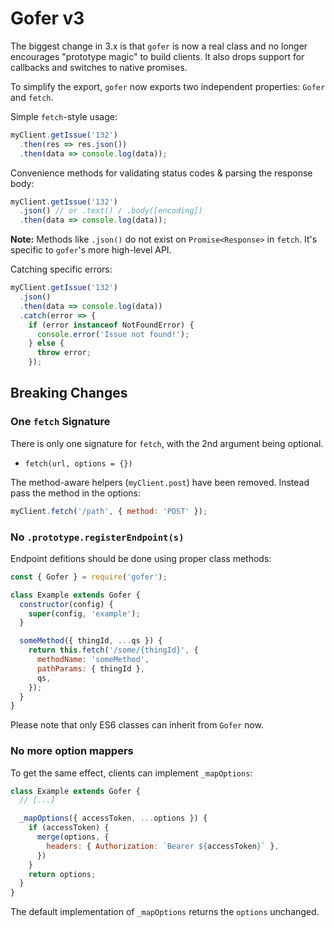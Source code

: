 # Gofer v3

The biggest change in 3.x is that `gofer` is now a real class
and no longer encourages "prototype magic" to build clients.
It also drops support for callbacks and switches to native promises.

To simplify the export, `gofer` now exports two independent properties:
`Gofer` and `fetch`.

Simple `fetch`-style usage:

```js
myClient.getIssue('132')
  .then(res => res.json())
  .then(data => console.log(data));
```

Convenience methods for validating status codes & parsing the response body:

```js
myClient.getIssue('132')
  .json() // or .text() / .body([encoding])
  .then(data => console.log(data));
```

**Note:** Methods like `.json()` do not exist on `Promise<Response>` in `fetch`.
It's specific to `gofer`'s more high-level API.

Catching specific errors:

```js
myClient.getIssue('132')
  .json()
  .then(data => console.log(data))
  .catch(error => {
    if (error instanceof NotFoundError) {
      console.error('Issue not found!');
    } else {
      throw error;
    });
```

## Breaking Changes

### One `fetch` Signature

There is only one signature for `fetch`, with the 2nd argument being optional.

* `fetch(url, options = {})`

The method-aware helpers (`myClient.post`) have been removed.
Instead pass the method in the options:

```js
myClient.fetch('/path', { method: 'POST' });
```

### No `.prototype.registerEndpoint(s)`

Endpoint defitions should be done using proper class methods:

```js
const { Gofer } = require('gofer');

class Example extends Gofer {
  constructor(config) {
    super(config, 'example');
  }

  someMethod({ thingId, ...qs }) {
    return this.fetch('/some/{thingId}', {
      methodName: 'someMethod',
      pathParams: { thingId },
      qs,
    });
  }
}
```

Please note that only ES6 classes can inherit from `Gofer` now.

### No more option mappers

To get the same effect, clients can implement `_mapOptions`:

```js
class Example extends Gofer {
  // [...]

  _mapOptions({ accessToken, ...options }) {
    if (accessToken) {
      merge(options, {
        headers: { Authorization: `Bearer ${accessToken}` },
      })
    }
    return options;
  }
}
```

The default implementation of `_mapOptions` returns the `options` unchanged.
